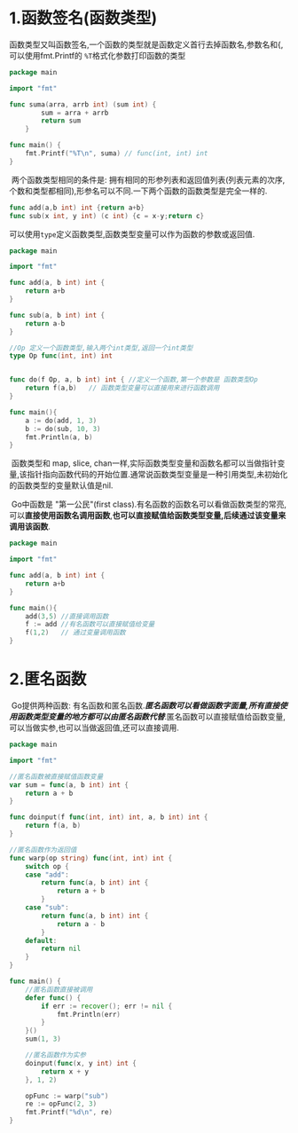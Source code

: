 # 1.函数签名(函数类型)

​	函数类型又叫函数签名,一个函数的类型就是函数定义首行去掉函数名,参数名和{,可以使用fmt.Printf的 `%T`格式化参数打印函数的类型

```go
package main

import "fmt"

func suma(arra, arrb int) (sum int) {
		sum = arra + arrb
		return sum
	}

func main() {
	fmt.Printf("%T\n", suma) // func(int, int) int
}
```

​	两个函数类型相同的条件是: 拥有相同的形参列表和返回值列表(列表元素的次序, 个数和类型都相同),形参名可以不同.一下两个函数的函数类型是完全一样的.

```go
func add(a,b int) int {return a+b}
func sub(x int, y int) (c int) {c = x-y;return c}
```

可以使用`type`定义函数类型,函数类型变量可以作为函数的参数或返回值.



```go
package main

import "fmt"

func add(a, b int) int {
	return a+b
}

func sub(a, b int) int {
	return a-b
}

//Op 定义一个函数类型,输入两个int类型,返回一个int类型
type Op func(int, int) int 


func do(f Op, a, b int) int { //定义一个函数,第一个参数是 函数类型Op
	return f(a,b)   // 函数类型变量可以直接用来进行函数调用
}

func main(){
	a := do(add, 1, 3)
	b := do(sub, 10, 3)
	fmt.Println(a, b)
}


```

​	函数类型和 map, slice, chan一样,实际函数类型变量和函数名都可以当做指针变量,该指针指向函数代码的开始位置.通常说函数类型变量是一种引用类型,未初始化的函数类型的变量默认值是nil.

​	Go中函数是 "第一公民"(first class).有名函数的函数名可以看做函数类型的常亮,可以**直接使用函数名调用函数**,**也可以直接赋值给函数类型变量,后续通过该变量来调用该函数**.

```go
package main

import "fmt"

func add(a, b int) int {
	return a+b
}

func main(){
	add(3,5) //直接调用函数
	f := add //有名函数可以直接赋值给变量
	f(1,2)   // 通过变量调用函数
}
```

# 2.匿名函数

​	Go提供两种函数: 有名函数和匿名函数.***匿名函数可以看做函数字面量,所有直接使用函数类型变量的地方都可以由匿名函数代替***.匿名函数可以直接赋值给函数变量,可以当做实参,也可以当做返回值,还可以直接调用.

```go
package main

import "fmt"

//匿名函数被直接赋值函数变量
var sum = func(a, b int) int {
	return a + b
}

func doinput(f func(int, int) int, a, b int) int {
	return f(a, b)
}

//匿名函数作为返回值
func warp(op string) func(int, int) int {
	switch op {
	case "add":
		return func(a, b int) int {
			return a + b
		}
	case "sub":
		return func(a, b int) int {
			return a - b
		}
	default:
		return nil
	}
}

func main() {
	//匿名函数直接被调用
	defer func() {
		if err := recover(); err != nil {
			fmt.Println(err)
		}
	}()
	sum(1, 3)

	//匿名函数作为实参
	doinput(func(x, y int) int {
		return x + y
	}, 1, 2)

	opFunc := warp("sub")
	re := opFunc(2, 3)
	fmt.Printf("%d\n", re)
}

```


